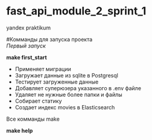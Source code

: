 # fast_api_module_2_sprint_1
yandex praktikum

#Комманды для запуска проекта  
*Первый запуск*  

**make first_start**
- Применяет миграции
- Загружает данные из sqlite в Postgresql
- Тестирует загруженные данные
- Добавляет суперюзера указанного в .env файле
- Удаляет не нужные более папки и файлы
- Собирает статику
- Создает индекс movies в Elasticsearch

Все комманды make  

**make help**